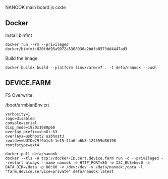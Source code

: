 NANOOK main board js code

## Docker

Install binfmt
```shell
docker run --rm --privileged docker/binfmt:820fdd95a9972a5308930a2bdfb8573dd4447ad3
```

Build the image
```shell
docker buildx build --platform linux/arm/v7 . -t defa/nanook --push
```

## DEVICE.FARM

FS Overwrite:

/boot/armbianEnv.txt
```
verbosity=1
logo=disabled
console=serial
disp_mode=1920x1080p60
overlay_prefix=sun8i-h3
overlays=usbhost2 usbhost3
rootdev=UUID=29f9b1c5-1e15-4fa6-a6b8-124559d86198
rootfstype=ext4
```

```
docker pull defa/nanook
docker --tls -H tcp://docker-ID.cert.device.farm run -d --privileged --restart always --name nanook -e HTTP_PORT=80 -e I2C_BUS=hw:0 -e DATA_DIR=/data -p 80:80 -v /dev:/dev -v /data/nanook:/data -l "farm.device.service=private" defa/nanook:latest
```